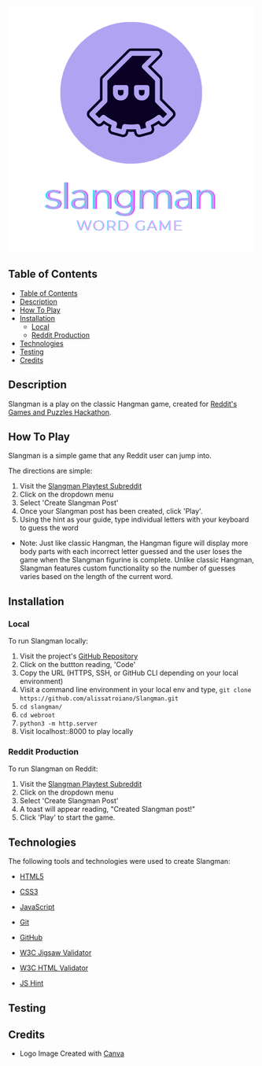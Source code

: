 ![Slangman Logo](assets/logo.png)

## Table of Contents
- [Table of Contents](#table-of-contents)
- [Description](#description)
- [How To Play](#how-to-play)
- [Installation](#installation)
  - [Local](#local)
  - [Reddit Production](#reddit-production)
- [Technologies](#technologies)
- [Testing](#testing)
- [Credits](#credits)

## Description

Slangman is a play on the classic Hangman game, created for [Reddit's Games and Puzzles Hackathon](https://redditgamesandpuzzles.devpost.com/).

## How To Play

Slangman is a simple game that any Reddit user can jump into. 

The directions are simple:

1. Visit the [Slangman Playtest Subreddit](https://www.reddit.com/r/playtest_404/)
2. Click on the dropdown menu
3. Select 'Create Slangman Post'
4. Once your Slangman post has been created, click 'Play'.
5. Using the hint as your guide, type individual letters with your keyboard to guess the word

- Note: Just like classic Hangman, the Hangman figure will display more body parts with each incorrect letter guessed and the user loses the game when the Slangman figurine is complete. Unlike classic Hangman, Slangman features custom functionality so the number of guesses varies based on the length of the current word.

## Installation

### Local

To run Slangman locally:

1. Visit the project's [GitHub Repository](https://github.com/alissatroiano/Slangman)
2. Click on the buttton reading, 'Code'
3. Copy the URL (HTTPS, SSH, or GitHub CLI depending on your local environment)
4. Visit a command line environment in your local env and type,  `git clone https://github.com/alissatroiano/Slangman.git`
5. `cd slangman/`
6. `cd webroot`
7. `python3 -m http.server` 
8. Visit localhost::8000 to play locally

### Reddit Production

To run Slangman on Reddit:

1. Visit the [Slangman Playtest Subreddit](https://www.reddit.com/r/playtest_404/)
2. Click on the dropdown menu
3. Select 'Create Slangman Post'
4. A toast will appear reading, "Created Slangman post!"
5. Click 'Play' to start the game.

## Technologies

The following tools and technologies were used to create Slangman:

- [HTML5](https://developer.mozilla.org/en-US/docs/Glossary/HTML5)

- [CSS3](https://developer.mozilla.org/en-US/docs/Web/CSS)
  
- [JavaScript](https://developer.mozilla.org/en-US/docs/Web/JavaScript)

- [Git](https://git-scm.com/doc)

- [GitHub](https://github.com)

- [W3C Jigsaw Validator](https://jigsaw.w3.org/css-validator/)

- [W3C HTML Validator](https://validator.w3.org/)

- [JS Hint](https://jshint.com/)

## Testing 


## Credits
- Logo Image Created with [Canva](https://www.canva.com/)